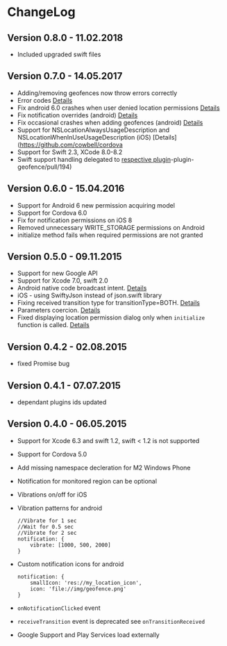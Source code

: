 # ChangeLog

## Version 0.8.0 - 11.02.2018

- Included upgraded swift files

## Version 0.7.0 - 14.05.2017

- Adding/removing geofences now throw errors correctly
- Error codes [Details](https://github.com/cowbell/cordova-plugin-geofence#error-codes)
- Fix android 6.0 crashes when user denied location permissions [Details](https://github.com/cowbell/cordova-plugin-geofence/issues/196)
- Fix notification overrides (android) [Details](https://github.com/cowbell/cordova-plugin-geofence/issues/195)
- Fix occasional crashes when adding geofences (android) [Details](https://github.com/cowbell/cordova-plugin-geofence/issues/196)
- Support for NSLocationAlwaysUsageDescription and NSLocationWhenInUseUsageDescription (iOS) [Details](https://github.com/cowbell/cordova
- Support for Swift 2.3, XCode 8.0-8.2
- Swift support handling delegated to [respective plugin](https://github.com/akofman/cordova-plugin-add-swift-support)-plugin-geofence/pull/194)

## Version 0.6.0 - 15.04.2016

- Support for Android 6 new permission acquiring model
- Support for Cordova 6.0
- Fix for notification permissions on iOS 8
- Removed unnecessary WRITE_STORAGE permissions on Android
- initialize method fails when required permissions are not granted

## Version 0.5.0 - 09.11.2015

- Support for new Google API
- Support for Xcode 7.0, swift 2.0
- Android native code broadcast intent. [Details](https://github.com/cowbell/cordova-plugin-geofence#listening-for-geofence-transitions-in-native-code)
- iOS - using SwiftyJson instead of json.swift library
- Fixing received transition type for transitionType=BOTH. [Details](https://github.com/cowbell/cordova-plugin-geofence/issues/91)
- Parameters coercion. [Details](https://github.com/cowbell/cordova-plugin-geofence/issues/84)
- Fixed displaying location permission dialog only when `initialize` function is called. [Details](https://github.com/cowbell/cordova-plugin-geofence/issues/85)

## Version 0.4.2 - 02.08.2015

- fixed Promise bug

## Version 0.4.1 - 07.07.2015

- dependant plugins ids updated

## Version 0.4.0 - 06.05.2015

- Support for Xcode 6.3 and swift 1.2, swift < 1.2 is not supported
- Support for Cordova 5.0
- Add missing namespace decleration for M2 Windows Phone
- Notification for monitored region can be optional
- Vibrations on/off for iOS
- Vibration patterns for android

  ```
  //Vibrate for 1 sec
  //Wait for 0.5 sec
  //Vibrate for 2 sec
  notification: {
      vibrate: [1000, 500, 2000]
  }
  ```

- Custom notification icons for android

  ```
  notification: {
      smallIcon: 'res://my_location_icon',
      icon: 'file://img/geofence.png'
  }
  ```

- `onNotificationClicked` event
- `receiveTransition` event is deprecated see `onTransitionReceived`
- Google Support and Play Services load externally
